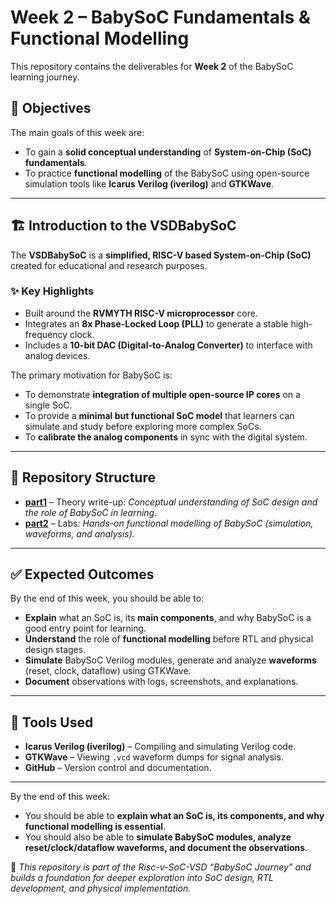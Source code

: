 # Week 2 – BabySoC Fundamentals & Functional Modelling

This repository contains the deliverables for **Week 2** of the BabySoC learning journey.  

## 🎯 Objectives
The main goals of this week are:
- To gain a **solid conceptual understanding** of **System-on-Chip (SoC) fundamentals**.  
- To practice **functional modelling** of the BabySoC using open-source simulation tools like **Icarus Verilog (iverilog)** and **GTKWave**.  

---

## 🏗️ Introduction to the VSDBabySoC
The **VSDBabySoC** is a **simplified, RISC-V based System-on-Chip (SoC)** created for educational and research purposes.  

### ✨ Key Highlights
- Built around the **RVMYTH RISC-V microprocessor** core.  
- Integrates an **8x Phase-Locked Loop (PLL)** to generate a stable high-frequency clock.  
- Includes a **10-bit DAC (Digital-to-Analog Converter)** to interface with analog devices.  

The primary motivation for BabySoC is:
- To demonstrate **integration of multiple open-source IP cores** on a single SoC.  
- To provide a **minimal but functional SoC model** that learners can simulate and study before exploring more complex SoCs.  
- To **calibrate the analog components** in sync with the digital system.  

---

## 📂 Repository Structure
- **[part1](https://github.com/jyothirganesh-0475/Jyothirganesh_K_RISC-V-SoC-VSD_Week_2/tree/main/Part_1)** – Theory write-up: *Conceptual understanding of SoC design and the role of BabySoC in learning.*  
- **[part2](https://github.com/jyothirganesh-0475/Jyothirganesh_K_RISC-V-SoC-VSD_Week_2/tree/main/Part_2)** – Labs: *Hands-on functional modelling of BabySoC (simulation, waveforms, and analysis).*  

---

## ✅ Expected Outcomes
By the end of this week, you should be able to:
- **Explain** what an SoC is, its **main components**, and why BabySoC is a good entry point for learning.  
- **Understand** the role of **functional modelling** before RTL and physical design stages.  
- **Simulate** BabySoC Verilog modules, generate and analyze **waveforms** (reset, clock, dataflow) using GTKWave.  
- **Document** observations with logs, screenshots, and explanations.  

---

## 🔧 Tools Used
- **Icarus Verilog (iverilog)** – Compiling and simulating Verilog code.  
- **GTKWave** – Viewing `.vcd` waveform dumps for signal analysis.  
- **GitHub** – Version control and documentation.  

---
By the end of this week:
- You should be able to **explain what an SoC is, its components, and why functional modelling is essential**.  
- You should also be able to **simulate BabySoC modules, analyze reset/clock/dataflow waveforms, and document the observations**.

📌 *This repository is part of the Risc-v-SoC-VSD “BabySoC Journey” and builds a foundation for deeper exploration into SoC design, RTL development, and physical implementation.*


